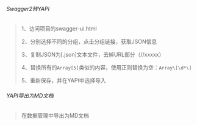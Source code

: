 ###### Swagger2转YAPI

> 1、访问项目的swagger-ui.html
>
> 2、分别选择不同的分组，点击分组链接，获取JSON信息
>
> 3、复制JSON为[.json]文本文件，去掉URL部分（//xxxxx）
>
> 4、替换所有的`Array[5]`类似的内容，使用正则替换为空：`Array\[\d*\]`
>
> 5、重新保存，并在YAPI中选择导入

###### YAPI导出为MD文档

> 在数据管理中导出为MD文档

